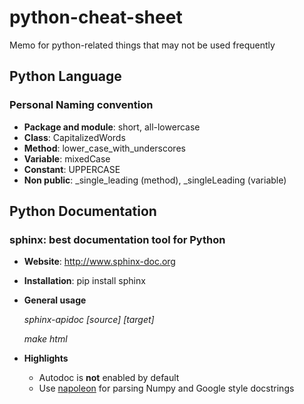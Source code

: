 # python-cheat-sheet
Memo for python-related things that may not be used frequently

## Python Language
### Personal Naming convention
- **Package and module**: short, all-lowercase
- **Class**: CapitalizedWords
- **Method**: lower_case_with_underscores
- **Variable**: mixedCase
- **Constant**: UPPERCASE
- **Non public**: \_single_leading (method), \_singleLeading (variable)

## Python Documentation
### sphinx: best documentation tool for Python
- **Website**: <http://www.sphinx-doc.org>
- **Installation**: pip install sphinx
- **General usage**

  *sphinx-apidoc [source] [target]*
  
  *make html*
- **Highlights**
  * Autodoc is **not** enabled by default
  * Use [napoleon](https://pypi.python.org/pypi/sphinxcontrib-napoleon) for parsing Numpy and Google style docstrings

